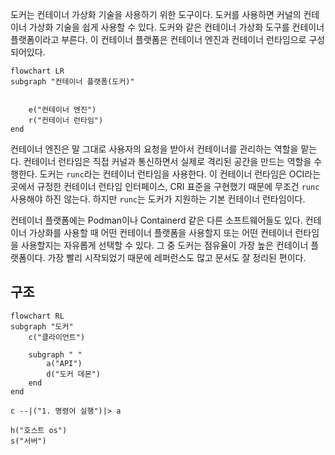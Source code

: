 도커는 컨테이너 가상화 기술을 사용하기 위한 도구이다. 도커를 사용하면 커널의 컨테이너 가상화 기술을 쉽게 사용할 수 있다. 도커와 같은 컨테이너 가상화 도구를 컨테이너 플랫폼이라고 부른다. 이 컨테이너 플랫폼은 컨테이너 엔진과 컨테이너 런타임으로 구성되어있다.

```mermaid
flowchart LR
subgraph "컨테이너 플랫폼(도커)"


	e("컨테이너 엔진")
	r("컨테이너 런타임")
end
```

컨테이너 엔진은 말 그대로 사용자의 요청을 받아서 컨테이너를 관리하는 역할을 맡는다. 컨테이너 런타임은 직접 커널과 통신하면서 실제로 격리된 공간을 만드는 역할을 수행한다. 도커는 `runc`라는 컨테이너 런타임을 사용한다. 이 컨테이너 런타임은 OCI라는 곳에서 규정한 컨테이너 런타임 인터페이스, CRI 표준을 구현했기 때문에 무조건 `runc`사용해야 하진 않는다. 하지만 `runc`는 도커가 지원하는 기본 컨테이너 런타임이다.

컨테이너 플랫폼에는 Podman이나 Containerd 같은 다른 소프트웨어들도 있다. 컨테이너 가상화를 사용할 때 어떤 컨테이너 플랫폼을 사용할지 또는 어떤 컨테이너 런타임을 사용할지는 자유롭게 선택할 수 있다. 그 중 도커는 점유율이 가장 높은 컨테이너 플랫폼이다. 가장 빨리 시작되었기 때문에 레퍼런스도 많고 문서도 잘 정리된 편이다.

## 구조
```mermaid
flowchart RL
subgraph "도커"
	c("클라이언트")
	
	subgraph " "
		a("API")
		d("도커 데몬")
	end
end

c --|("1. 명령어 실행")|> a

h("호스트 os")
s("서버")
```